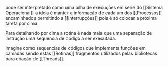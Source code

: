 pode ser interpretado como uma pilha de execuções em série do [[Sistema Operacional]] a ideia é manter a informação de cada um dos [[Processos]] encaminhados permitindo a [[interrupções]] pois é só colocar a próxima tarefa por cima.

Para detalhando por cima  a rotina é nada mais que uma separação de instrução uma sequencia de código a ser executada.

Imagine como sequencias de códigos que implementa funções em camadas sendo estas [[Rotinas]] fragmentos utilizados pelas bibliotecas para criação de [[Threads]].